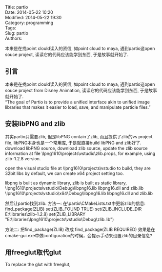 Title: partio  
Date: 2014-05-22 10:20    
Modified: 2014-05-22 19:30       
Category: programming            
Tags:            
Slug: partio             
Authors:              

本来是在找point clould读入的资信, 如point cloud to maya, 遇到partio这open souce project, 读读它的代码应该能学到东西, 于是故事就开始了.               
   
引言
---- 
本来是在找point clould读入的资信, 如point cloud to maya, 遇到partio这open souce project from
Disney Animation, 读读它的代码应该能学到东西, 于是故事就开始了.  
“The goal of Partio is to provide a unified interface akin to unified image libraries that makes it easier to load, save, and manipulate particle files.” 

安装libPNG and zlib
---- 
其实partio只需要zlib, 但是libPNG contain了zlib, 而且提供了zlib的vs project file, libPNG本身也是一个常用库, 于是就直接build libPNG and zlib好了. 
download libPNG source, 
download zlib source,
update the zlib source information at file \lpng1610\projects\vstudio\zlib.props, for example, using zlib-1.2.8 version.

open the visual studio file at \lpng1610\projects\vstudio to build, they are 32bit libs by default, we can create x64 project setting too.

libpng is built as dynamic library, 
zlib is built as static library,
\lpng1610\projects\vstudio\Debug\libpng16.lib libpng16.dll and zlib.lib 
\lpng1610\projects\vstudio\x64\Debug\libpng16.lib libpng16.dll and zlib.lib


然后让partio找到zlib. 方法一: 在\partio\CMakeLists.txt中更新zlib的信息:
find_package(ZLIB) 
set(ZLIB_FOUND TRUE)
set(ZLIB_INCLUDE_DIR E:\libraries\zlib-1.2.8)
set(ZLIB_LIBRARY "E:\libraries\lpng1610\projects\vstudio\Debug\zlib.lib")

方法二: 把find_package(ZLIB) 改成
find_package(ZLIB REQUIRED)
效果是在cmake-gui.exe中做configuration的时候，会提示手动来设置zlib的目录信息? 


用freeglut取代glut
---- 
To replace the glut with freeglut, 